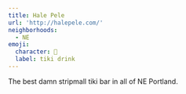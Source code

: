 ```yaml
---
title: Hale Pele
url: 'http://halepele.com/'
neighborhoods:
  - NE
emoji:
  character: 🍹
  label: tiki drink
---
```


The best damn stripmall tiki bar in all of NE Portland.
